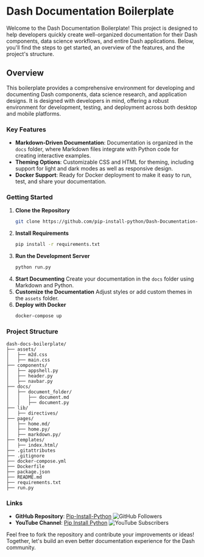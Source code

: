 # Dash Documentation Boilerplate

Welcome to the Dash Documentation Boilerplate! This project is designed to help developers quickly create well-organized documentation for their Dash components, data science workflows, and entire Dash applications. Below, you'll find the steps to get started, an overview of the features, and the project's structure.

## Overview
This boilerplate provides a comprehensive environment for developing and documenting Dash components, data science research, and application designs. It is designed with developers in mind, offering a robust environment for development, testing, and deployment across both desktop and mobile platforms.

### Key Features
- **Markdown-Driven Documentation**: Documentation is organized in the `docs` folder, where Markdown files integrate with Python code for creating interactive examples.
- **Theming Options**: Customizable CSS and HTML for theming, including support for light and dark modes as well as responsive design.
- **Docker Support**: Ready for Docker deployment to make it easy to run, test, and share your documentation.

### Getting Started
1. **Clone the Repository**
   ```bash
   git clone https://github.com/pip-install-python/Dash-Documentation-Boilerplate.git
   ```
2. **Install Requirements**
   ```bash
   pip install -r requirements.txt
   ```
3. **Run the Development Server**
   ```bash
   python run.py
   ```
4. **Start Documenting**
   Create your documentation in the `docs` folder using Markdown and Python.
5. **Customize the Documentation**
   Adjust styles or add custom themes in the `assets` folder.
6. **Deploy with Docker**
   ```bash
   docker-compose up
   ```

### Project Structure
```
dash-docs-boilerplate/
├── assets/
│   ├── m2d.css
│   ├── main.css
├── components/
│   ├── appshell.py
│   ├── header.py
│   ├── navbar.py
├── docs/
│   ├── document_folder/
│   │   ├── document.md
│   │   ├── document.py
├── lib/
│   ├── directives/
├── pages/
│   ├── home.md/
│   ├── home.py/
│   ├── markdown.py/
├── templates/
│   ├── index.html/
├── .gitattributes
├── .gitignore
├── docker-compose.yml
├── Dockerfile
├── package.json
├── README.md
├── requirements.txt
├── run.py
```

### Links
- **GitHub Repository**: [Pip-Install-Python](https://github.com/pip-install-python)
  ![GitHub Followers](https://img.shields.io/github/followers/pip-install-python?style=social)
- **YouTube Channel**: [Pip Install Python](https://www.youtube.com/channel/UC-pBvv8mzLpj0k-RIbc2Nog?sub_confirmation=1)
  ![YouTube Subscribers](https://img.shields.io/youtube/channel/subscribers/UC-pBvv8mzLpj0k-RIbc2Nog?style=social)

Feel free to fork the repository and contribute your improvements or ideas! Together, let's build an even better documentation experience for the Dash community.

